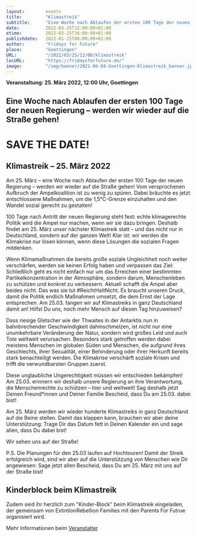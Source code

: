 ```yaml
---
layout:        events
title:         "Klimastreik"
subtitle:      "Eine Woche nach Ablaufen der ersten 100 Tage der neuen Regierung – werden wir wieder auf die Straße gehen!"
date:          2022-03-25T12:00:00+01:00
etime:         2022-03-25T16:00:00+01:00
publishdate:   2022-01-25T00:00:00+01:00
author:        "Fridays for Future"
place:         "Goettingen"
URL:           "/2022/03/25/12/00/klimastreik"
locURL:        "https://fridaysforfuture.de/"
image:         "/img/banner/2021-06-04-Goettingen-Klimastreik_banner.jpg"
---
```


**Veranstaltung: 25. März 2022, 12:00 Uhr, Goettingen**

Eine Woche nach Ablaufen der ersten 100 Tage der neuen Regierung – werden wir wieder auf die Straße gehen!
-----------
SAVE THE DATE!
=============

Klimastreik – 25. März 2022
-------------

Am 25. März – eine Woche nach Ablaufen der ersten 100 Tage der neuen Regierung – werden wir wieder auf die Straße gehen! Vom versprochenen Aufbruch der Ampelkoalition ist zu wenig zu spüren. Dabei bräuchte es jetzt entschlossene Maßnahmen, um die 1,5°C-Grenze einzuhalten und den Wandel sozial gerecht zu gestalten!

100 Tage nach Antritt der neuen Regierung steht fest: echte klimagerechte Politik wird die Ampel nur machen, wenn wir sie dazu bringen. Deshalb findet am 25. März unser nächster Klimastreik statt – und das nicht nur in Deutschland, sondern auf der ganzen Welt! Klar ist: wir werden die Klimakrise nur lösen können, wenn diese Lösungen die sozialen Fragen mitdenken.

Wenn Klimamaßnahmen die bereits große soziale Ungleichheit noch weiter verschärfen, werden sie keinen Erfolg haben und verpassen das Ziel: Schließlich geht es nicht einfach nur um das Erreichen einer bestimmten Partikelkonzentration in der Atmosphäre, sondern darum, Menschenleben zu schützen und konkret zu verbessern. Aktuell schafft die Ampel aber beides nicht. Das was sie tut #ReichtHaltNicht. Es braucht unseren Druck, damit die Politik endlich Maßnahmen umsetzt, die dem Ernst der Lage entsprechen. Am 25.03. fangen wir auf Klimastreiks in ganz Deutschland damit an! Hilfst Du uns, noch mehr Mensch auf diesen Tag hinzuweisen?

Dass riesige Gletscher wie der Thwaites in der Antarktis nun in bahnbrechender Geschwindigkeit dahinschmelzen, ist nicht nur eine unumkehrbare Veränderung der Natur, sondern wird großes Leid und auch Tote weltweit verursachen. Besonders stark getroffen werden dabei meistens Menschen im globalen Süden und Menschen, die aufgrund ihres Geschlechts, ihrer Sexualität, einer Behinderung oder ihrer Herkunft bereits stark benachteiligt werden. Die Klimakrise verschärft soziale Krisen und trifft die verwundbarsten Gruppen zuerst.

Diese unglaubliche Ungerechtigkeit müssen wir entschieden bekämpfen! Am 25.03. erinnern wir deshalb unsere Regierung an ihre Verantwortung, die Menschenrechte zu schützen – hier und weltweit! Sag deshalb jetzt Deinen Freund*innen und Deiner Familie Bescheid, dass Du am 25.03. dabei bist!

Am 25. März werden wir wieder hunderte Klimastreiks in ganz Deutschland auf die Beine stellen. Damit das klappen kann, brauchen wir aber deine Unterstützung: Trage Dir das Datum fett in Deinen Kalender ein und sage allen, dass Du dabei bist! 

Wir sehen uns auf der Straße!

P.S. Die Planungen  für den 25.03 laufen auf Hochtouren! Damit der Streik erfolgreich wird, sind wir aber auf die Unterstützung von Menschen wie Dir angewiesen: Sage jetzt allen Bescheid, dass Du am 25. März mit uns auf der Straße bist!

Kinderblock beim Klimastreik
-------------

Zudem seid ihr herzlich zum "Kinder-Block" beim Klimastreik eingeladen, der gemeinsam
von ExtintionRebellion Families mit den Parents For Futrue organisiert wird.


Mehr Informationen beim [Veranstalter](https://fridaysforfuture.de/ortsgruppen/goettingen/)
